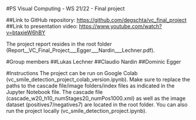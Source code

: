#PS Visual Computing - WS 21/22 - Final project

##Link to GitHub repository: https://github.com/degschta/vc_final_project
##Link to presentation video: https://www.youtube.com/watch?v=btaxieW6hBY

The project report resides in the root folder (Report__VC_Final_Project___Egger___Nardin___Lechner.pdf).

#Group members
##Lukas Lechner
##Claudio Nardin
##Dominic Egger

#Instructions
The project can be run on Google Colab (vc_smile_detection_project_colab_version.ipynb). 
Make sure to replace the paths to the cascade file/image folders/index files as indicated in the Jupyter Notebook file. The cascade file (cascade_w20_h10_numStages20_numPos1000.xml) as well as the image dataset (positives7/negatives7) are located in the root folder.
You can also run the project locally (vc_smile_detection_project.ipynb).
